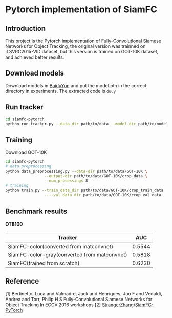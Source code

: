 # Pytorch implementation of SiamFC
## Introduction
This project is the Pytorch implementation of Fully-Convolutional Siamese Networks for Object Tracking, the original version was trainned on ILSVRC2015-VID dataset, but this version is trained on GOT-10K dataset, and achieved better results.
## Download models
Download models in [BaiduYun](https://pan.baidu.com/s/1pBZob53r8On-eJBKfY-qKQ&shfl=sharepset) and put the model.pth in the correct directory in experiments.
The extracted code is ```duuy```
## Run tracker
```bash
cd siamfc-pytorch
python run_tracker.py --data_dir path/to/data --model_dir path/to/model
```
## Training
Download GOT-10K

```bash
cd siamfc-pytorch
# data preprocessing
python data_preprocessing.py --data-dir path/to/data/GOT-10K \
			     --output-dir path/to/data/GOT-10K/crop_data \
			     --num_processings 8
# training 
python train.py --train_data_dir path/to/data/GOT-10K/crop_train_data  \
			     ----val_data_dir path/to/data/GOT-10K/crop_val_data 
```
## Benchmark results
#### OTB100

| Tracker 			    		 |  AUC   |
| ---------------------------------------------  | -------|
| SiamFC-color(converted from matconvnet)        | 0.5544 |
| SiamFC-color+gray(converted from matconvnet)   | 0.5818 |
| SiamFC(trained from scratch)      		 | 0.6230 |

## Reference
[1] Bertinetto, Luca and Valmadre, Jack and Henriques, Joo F and Vedaldi, Andrea and Torr, Philip H S
		Fully-Convolutional Siamese Networks for Object Tracking
		In ECCV 2016 workshops
[2] [StrangerZhang/SiamFC-PyTorch](https://github.com/StrangerZhang/SiamFC-PyTorch)
